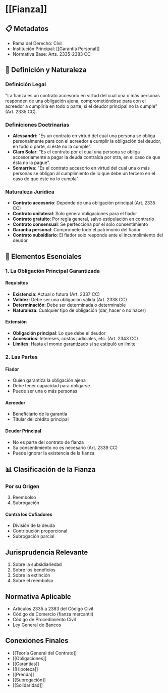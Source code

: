 # [[Fianza]]

## 📋 Metadatos
- Rama del Derecho: Civil
- Institución Principal: [[Garantía Personal]]
- Normativa Base: Arts. 2335-2383 CC

## 📖 Definición y Naturaleza

### Definición Legal
"La fianza es un contrato accesorio en virtud del cual una o más personas responden de una obligación ajena, comprometiéndose para con el acreedor a cumplirla en todo o parte, si el deudor principal no la cumple" (Art. 2335 CC).

### Definiciones Doctrinarias
- **Alessandri**: "Es un contrato en virtud del cual una persona se obliga personalmente para con el acreedor a cumplir la obligación del deudor, en todo o parte, si éste no la cumple".
- **Claro Solar**: "Es el contrato por el cual una persona se obliga accesoriamente a pagar la deuda contraída por otra, en el caso de que ésta no la pague".
- **Somarriva**: "Es el contrato accesorio en virtud del cual una o más personas se obligan al cumplimiento de lo que debe un tercero en el caso de que éste no lo cumpla".

### Naturaleza Jurídica
- **Contrato accesorio**: Depende de una obligación principal (Art. 2335 CC)
- **Contrato unilateral**: Solo genera obligaciones para el fiador
- **Contrato gratuito**: Por regla general, salvo estipulación en contrario
- **Contrato consensual**: Se perfecciona por el solo consentimiento
- **Garantía personal**: Compromete todo el patrimonio del fiador
- **Contrato subsidiario**: El fiador solo responde ante el incumplimiento del deudor

## 🧩 Elementos Esenciales

### 1. La Obligación Principal Garantizada

#### Requisitos
- **Existencia**: Actual o futura (Art. 2337 CC)
- **Validez**: Debe ser una obligación válida (Art. 2338 CC)
- **Determinación**: Debe ser determinada o determinable
- **Naturaleza**: Cualquier tipo de obligación (dar, hacer o no hacer)

#### Extensión
- **Obligación principal**: Lo que debe el deudor
- **Accesorios**: Intereses, costas judiciales, etc. (Art. 2343 CC)
- **Límites**: Hasta el monto garantizado si se estipuló un límite

### 2. Las Partes

#### Fiador
- Quien garantiza la obligación ajena
- Debe tener capacidad para obligarse
- Puede ser una o más personas

#### Acreedor
- Beneficiario de la garantía
- Titular del crédito principal

#### Deudor Principal
- No es parte del contrato de fianza
- Su consentimiento no es necesario (Art. 2339 CC)
- Puede ignorar la existencia de la fianza

## 📊 Clasificación de la Fianza

### Por su Origen
3. Reembolso
4. Subrogación

#### Contra los Cofiadores
- División de la deuda
- Contribución proporcional
- Subrogación parcial

## Jurisprudencia Relevante
1. Sobre la subsidiariedad
2. Sobre los beneficios
3. Sobre la extinción
4. Sobre el reembolso

## Normativa Aplicable
- Artículos 2335 a 2383 del Código Civil
- Código de Comercio (fianza mercantil)
- Código de Procedimiento Civil
- Ley General de Bancos

## Conexiones Finales
- [[Teoría General del Contrato]]
- [[Obligaciones]]
- [[Garantías]]
- [[Hipoteca]]
- [[Prenda]]
- [[Subrogación]]
- [[Solidaridad]] 